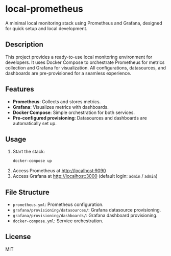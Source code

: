 # local-prometheus

A minimal local monitoring stack using Prometheus and Grafana, designed for quick setup and local development.

## Description

This project provides a ready-to-use local monitoring environment for developers. It uses Docker Compose to orchestrate Prometheus for metrics collection and Grafana for visualization. All configurations, datasources, and dashboards are pre-provisioned for a seamless experience.

## Features

- **Prometheus**: Collects and stores metrics.
- **Grafana**: Visualizes metrics with dashboards.
- **Docker Compose**: Simple orchestration for both services.
- **Pre-configured provisioning**: Datasources and dashboards are automatically set up.

## Usage

1. Start the stack:
   ```sh
   docker-compose up
   ```
2. Access Prometheus at [http://localhost:9090](http://localhost:9090)
3. Access Grafana at [http://localhost:3000](http://localhost:3000) (default login: `admin` / `admin`)

## File Structure

- `prometheus.yml`: Prometheus configuration.
- `grafana/provisioning/datasources/`: Grafana datasource provisioning.
- `grafana/provisioning/dashboards/`: Grafana dashboard provisioning.
- `docker-compose.yml`: Service orchestration.

## License

MIT